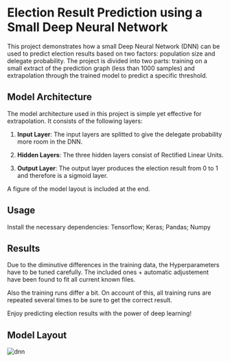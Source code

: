 # Election Result Prediction using a Small Deep Neural Network

This project demonstrates how a small Deep Neural Network (DNN) can be used to predict election results based on two factors: population size and delegate probability. The project is divided into two parts: training on a small extract of the prediction graph (less than 1000 samples) and extrapolation through the trained model to predict a specific threshold.

## Model Architecture

The model architecture used in this project is simple yet effective for extrapolation. It consists of the following layers:

1. **Input Layer**: The input layers are splitted to give the delegate probability more room in the DNN.

2. **Hidden Layers**: The three hidden layers consist of Rectified Linear Units.

3. **Output Layer**: The output layer produces the election result from 0 to 1 and therefore is a sigmoid layer.

A figure of the model layout is included at the end.

## Usage

Install the necessary dependencies:
Tensorflow; Keras; Pandas; Numpy

## Results

Due to the diminutive differences in the training data, the Hyperparameters have to be tuned carefully. The included ones + automatic adjustement have been found to fit all current known files.

Also the training runs differ a bit. On account of this, all training runs are repeated several times to be sure to get the correct result.


Enjoy predicting election results with the power of deep learning!

## Model Layout

![dnn](https://github.com/fred-brenner/pablo_master/assets/24571823/4cdba4ac-5e01-4c54-a511-e4ea44f1caa5)
